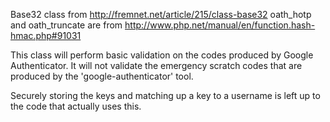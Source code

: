 Base32 class from http://fremnet.net/article/215/class-base32
oath_hotp and oath_truncate are from http://www.php.net/manual/en/function.hash-hmac.php#91031

This class will perform basic validation on the codes produced by Google Authenticator.  It will not validate the emergency scratch codes that are produced by the 'google-authenticator' tool.

Securely storing the keys and matching up a key to a username is left up to the code that actually uses this.  
